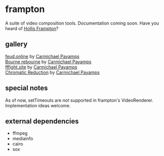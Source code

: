 # frampton
A suite of video composition tools. Documentation coming soon.
Have you heard of [Hollis Frampton](https://en.wikipedia.org/wiki/Hollis_Frampton)?

## gallery

[feud.online](http://www.feud.online/) by [Carmichael Payamps](http://www.carmichael.xyz)  
[Bourne rebourne](http://www.carmichael.xyz/rebourne/) by [Carmichael Payamps](http://www.carmichael.xyz)  
[fffight.site](http://www.fffight.site/) by [Carmichael Payamps](http://www.carmichael.xyz)  
[Chromatic Reduction](http://www.colors.black/) by [Carmichael Payamps](http://www.carmichael.xyz)

## special notes

As of now, setTimeouts are *not* supported in frampton's VideoRenderer. Implementation ideas welcome.

## external dependencies

* ffmpeg
* mediainfo
* cairo
* sox
